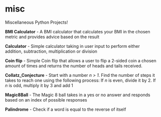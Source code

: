 # misc
Miscellaneous Python Projects!

**BMI Calculator** - A BMI calculator that calculates your BMI in the chosen metric and provides advice based on the result

**Calculator** - Simple calculator taking in user input to perform either addition, subtraction, multiplication or division

**Coin flip** - Simple Coin flip that allows a user to flip a 2-sided coin a chosen amount of times and returns the number of heads and tails received.

**Collatz_Conjecture** - Start with a number *n > 1*. Find the number of steps it takes to reach one using the following process:
If *n* is even, divide it by 2. If *n* is odd, multiply it by 3 and add 1

**Magic8Ball** - The Magic 8 ball takes in a yes or no answer and responds based on an index of possible responses

**Palindrome** - Check if a word is equal to the reverse of itself

